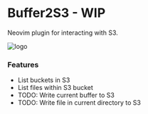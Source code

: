 # Buffer2S3 - WIP
Neovim plugin for interacting with S3.

![logo](https://i.imgur.com/EzVhDLL.png)

### Features

* List buckets in S3
* List files within S3 bucket
* TODO: Write current buffer to S3
* TODO: Write file in current directory to S3
